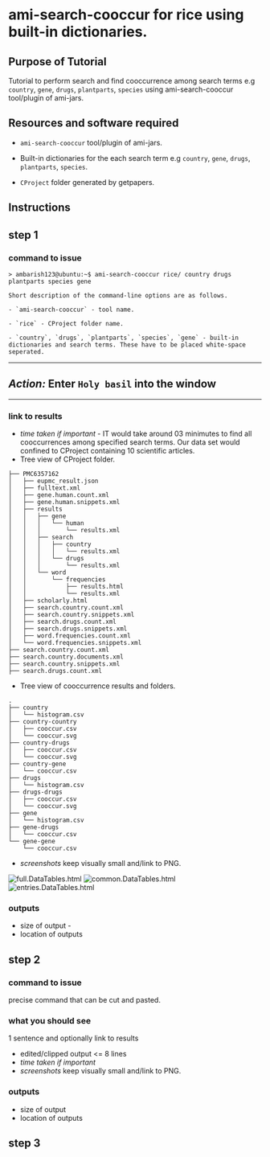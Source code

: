 # ami-search-cooccur for rice using built-in dictionaries.

## Purpose of Tutorial

Tutorial to perform search and find cooccurrence among search terms e.g `country`, `gene`, `drugs`, `plantparts`, `species` using ami-search-cooccur tool/plugin of ami-jars.

## Resources and software required

* `ami-search-cooccur` tool/plugin of ami-jars.

* Built-in dictionaries for the each search term e.g `country`, `gene`, `drugs`, `plantparts`, `species`.

* `CProject` folder generated by getpapers.

## Instructions

## step 1
### command to issue
```
> ambarish123@ubuntu:~$ ami-search-cooccur rice/ country drugs plantparts species gene

Short description of the command-line options are as follows.

- `ami-search-cooccur` - tool name.

- `rice` - CProject folder name.

- `country`, `drugs`, `plantparts`, `species`, `gene` - built-in dictionaries and search terms. These have to be placed white-space seperated.

```


---
*Action:* Enter `Holy basil` into the window
---
---

  

### link to results

* *time taken if important* - IT would take around 03 minimutes to find all cooccurrences among specified search terms. Our data set would confined to CProject containing 10 scientific articles.
* Tree view of CProject folder.

```
├── PMC6357162
│   ├── eupmc_result.json
│   ├── fulltext.xml
│   ├── gene.human.count.xml
│   ├── gene.human.snippets.xml
│   ├── results
│   │   ├── gene
│   │   │   └── human
│   │   │       └── results.xml
│   │   ├── search
│   │   │   ├── country
│   │   │   │   └── results.xml
│   │   │   └── drugs
│   │   │       └── results.xml
│   │   └── word
│   │       └── frequencies
│   │           ├── results.html
│   │           └── results.xml
│   ├── scholarly.html
│   ├── search.country.count.xml
│   ├── search.country.snippets.xml
│   ├── search.drugs.count.xml
│   ├── search.drugs.snippets.xml
│   ├── word.frequencies.count.xml
│   └── word.frequencies.snippets.xml
├── search.country.count.xml
├── search.country.documents.xml
├── search.country.snippets.xml
├── search.drugs.count.xml
```
* Tree view of cooccurrence results and folders.
```
.
├── country
│   └── histogram.csv
├── country-country
│   ├── cooccur.csv
│   └── cooccur.svg
├── country-drugs
│   ├── cooccur.csv
│   └── cooccur.svg
├── country-gene
│   └── cooccur.csv
├── drugs
│   └── histogram.csv
├── drugs-drugs
│   ├── cooccur.csv
│   └── cooccur.svg
├── gene
│   └── histogram.csv
├── gene-drugs
│   └── cooccur.csv
└── gene-gene
    └── cooccur.csv
```


* *screenshots* keep visually small and/link to PNG.

![`full.DataTables.html`]()
![`common.DataTables.html`]()
![`entries.DataTables.html`]()


### outputs
* size of output - 
* location of outputs


## step 2
### command to issue

precise command that can be cut and pasted.

### what you should see

1 sentence and optionally
link to results

* edited/clipped output <= 8 lines
* *time taken if important*
* *screenshots* keep visually small and/link to PNG.


### outputs
* size of output
* location of outputs

## step 3

